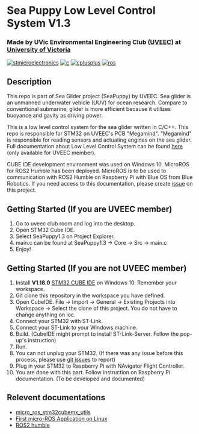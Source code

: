 # Sea Puppy Low Level Control System V1.3
### Made by UVic Environmental Engineering Club ([UVEEC](https://uveec.ca/)) at [University of Victoria](https://www.uvic.ca/)
[![stmicroelectronics](https://img.shields.io/badge/stmicroelectronics-03234B.svg?&logo=stmicroelectronics)](https://www.st.com/content/st_com/en.html)
[![c](https://img.shields.io/badge/c-A8B9CC.svg?&logo=c)](https://en.cppreference.com/w/c/language)
[![cplusplus](https://img.shields.io/badge/c++-00599C.svg?&logo=cplusplus)](https://www.st.com/content/st_com/en.html)
[![ros](https://img.shields.io/badge/ros-22314E.svg?&logo=ros)](https://docs.ros.org/en/humble/index.html)

## Description
This repo is part of Sea Glider project (SeaPuppy) by UVEEC. Sea glider is an unmanned underwater vehicle (UUV) for ocean research. Compare to conventional submarine, glider is more efficient because it utilizes buoyance and gavity as driving power. 

This is a low level control system for the sea glider written in C/C++. This repo is responsible for STM32 on UVEEC's PCB "Megamind". "Megamind" is responsible for reading sensors and actuating engines on the sea glider. Full documentation about Low Level Control System can be found [here](https://docs.google.com/document/d/1BvOxKdqG76WM1FazrVoIZYhodaNmmSBSupSmKFFQtNc/edit?tab=t.0) (only available for UVEEC member).

CUBE IDE development environment was used on Windows 10. MicroROS for ROS2 Humble has been deployed. MicroROS is to be used to communication with ROS2 Humble on Raspberry Pi with Blue OS from Blue Robotics. If you need access to this documentation, please create [issue]((https://github.com/UVic-Environmental-Engineering-Club/SeaPuppy1.3/issues)) on this project.

## Getting Started (If you are UVEEC member)
1. Go to uveec club room and log into the desktop.
2. Open STM32 Cube IDE.
3. Select SeaPuppy1.3 on Project Explorer.
4. main.c can be found at SeaPuppy1.3 -> Core -> Src -> main.c
5. Enjoy!

## Getting Started (If you are not UVEEC member)
1. Install **V1.18.0** [STM32 CUBE IDE](https://www.st.com/en/development-tools/stm32cubeide.html) on Windows 10. Remember your workspace.
2. Git clone this repository in the workspace you have defined.
3. Open CubeIDE. File -> Import -> General -> Existing Projects into Workspace -> Select the clone of this project. You do not have to change anything on ioc.
4. Connect your STM32 with ST-Link.
5. Connect your ST-Link to your Windows machine.
6. Build. (CubeIDE might prompt to install ST-Link-Server. Follow the pop-up's instruction)
7. Run.
8. You can not unplug your STM32. (If there was any issue before this process, please use [git issues](https://github.com/UVic-Environmental-Engineering-Club/SeaPuppy1.3/issues) to report)
9. Plug in your STM32 to Raspberry Pi with NAvigator Flight Controller.
10. You are done with this part. Follow instruction on Raspberry Pi documentation. (To be developed and documented)

## Relevent documentations
* [micro_ros_stm32cubemx_utils](https://github.com/micro-ROS/micro_ros_stm32cubemx_utils)
* [First micro-ROS Application on Linux](https://micro.ros.org/docs/tutorials/core/first_application_linux/)
* [ROS2 humble](https://docs.ros.org/en/humble/index.html)

